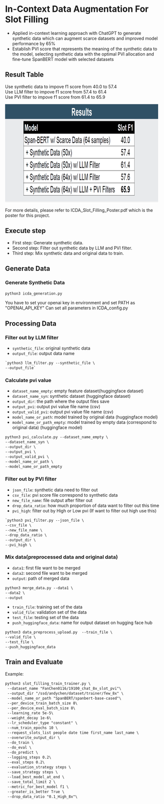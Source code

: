 # In-Context Data Augmentation For Slot Filling
* Applied in-context learning approach with ChatGPT to generate synthetic data which can augment scarce datasets and improved model performance by 65%
* Establish PVI score that represents the meaning of the synthetic data to the model, selecting synthetic data with the optimal PVI allocation and fine-tune SpanBERT model with selected datasets
## Result Table
Use synthetic data to impove f1 score from 40.0 to 57.4  
Use LLM filter to impove f1 score from 57.4 to 61.4  
Use PVI filter to impove f1 score from 61.4 to 65.9  

<img src="https://github.com/AndyFanChen/ICDA-Slot-Filling/blob/main/ICDA_result_table.png" width="500" height="320">

For more details, please refer to ICDA_Slot_Filling_Poster.pdf which is the poster for this project.
## Execute step
* First step: Generate synthetic data.
* Second step: Filter out synthetic data by LLM and PVI filter.
* Third step: Mix synthetic data and original data to train.
## Generate Data
### Generate Synthetic Data
`python3 icda_generation.py`

You have to set your openai key in environment and set PATH as "OPENAI_API_KEY"
Can set all parameters in ICDA_config.py

## Processing Data
### Filter out by LLM filter
* `synthetic_file`: original synthetic data
* `output_file`: output data name
```
`python3 llm_filter.py --synthetic_file \
--output_file`
```
### Calculate pvi value
* `dataset_name_empty`: empty feature dataset(huggingface dataset)
* `dataset_name_syn`: synthetic dataset (huggingface dataset)
* `output_dir`: the path where the output files save 
* `output_pvi`: output pvi value file name (csv)
* `output_valid_pvi`: output pvi value file name (csv)
* `model_name_or_path`: model trained by original data (huggingface model)
* `model_name_or_path_empty`: model trained by empty data (correspond to original data) (huggingface model)
```
python3 pvi_calculate.py --dataset_name_empty \
--dataset_name_syn \
--output_dir \
--output_pvi \
--output_valid_pvi \
--model_name_or_path \
--model_name_or_path_empty
```
### Filter out by PVI filter
* `json_file`: synthetic data need to filter out
* `csv_file`: pvi score file correspond to synthetic data
* `new_file_name`: file output after filter out
* `drop_data_ratio`: how much proportion of data want to filter out this time
* `pvi_high`: filter out by High or Low pvi (If want to filter out high use this)

```
`python3 pvi_filter.py --json_file \
--csv_file \
--new_file_name \
--drop_data_ratio \
--output_dir \
--pvi_high \
```
### Mix data(preprocessed data and original data)
* `data1`: first file want to be merged
* `data2`: second file want to be merged
* `output`: path of merged data
```
python3 merge_data.py --data1 \
--data2 \
--output
```
* `train_file`: training set of the data
* `valid_file`: validation set of the data
* `test_file`: testing set of the data
* `push_huggingface_data`: name for output dataset on hugging face hub
```
python3 data_preprocess_upload.py  --train_file \
--valid_file \
--test_file \
--push_huggingface_data
```

## Train and Evaluate
Example:   

```
python3 slot_filling_train_trainer.py \
 --dataset_name "FanChen0116/19100_chat_8x_slot_pvi"\
 --output_dir "/ssd/andychen/dataset/trainer/few_8x" \
 --model_name_or_path "SpanBERT/spanbert-base-cased"\
 --per_device_train_batch_size 8\
 --per_device_eval_batch_size 8\
 --learning_rate 5e-5\
 --weight_decay 1e-6\
 --lr_scheduler_type "constant" \
 --num_train_epochs 10 \
 --request_slots_list people date time first_name last_name \
 --overwrite_output_dir \
 --do_train \
 --do_eval \
 --do_predict \
 --logging_steps 0.2\
 --eval_steps 0.2\
 --evaluation_strategy steps \
 --save_strategy steps \
 --load_best_model_at_end \
 --save_total_limit 2 \
 --metric_for_best_model f1 \
 --greater_is_better True \
 --drop_data_ratio "0.1_High_8x"\
```
